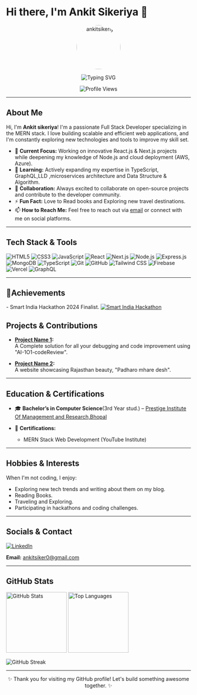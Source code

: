 
# Hi there, I'm Ankit Sikeriya 👋
<!-- Center everything in this section -->
<p align="center">
 <!-- Center everything in this section -->

  <!-- Profile Picture -->
  <img src="https://media.licdn.com/dms/image/v2/D4D03AQEBtGYaeshNUw/profile-displayphoto-shrink_800_800/B4DZPvlP9jG0Ac-/0/1734891343074?e=1745452800&v=beta&t=YGvmEGcRMCRROFJ7DFQr2hjEoAhhQ19jUBzm2s05F70" width="120" height="120" style="border-radius: 50%;" alt="ankitsikeriya" />


</p>
<!-- Typing Animation Title -->
<p align="center">
  <img src="https://readme-typing-svg.herokuapp.com?size=28&color=FFFFFF&background=000000&width=500&height=60&lines=Hello%2C+I'm+Ankit+sikeriya;Full+Stack+Developer;MERN+Stack+Enthusiast;Lifelong+Learner" alt="Typing SVG">
</p>

<!-- Profile Views Badge -->
<p align="center">
  <img src="https://komarev.com/ghpvc/?username=ankitsikeriya&label=Profile%20Views&color=blue&style=flat" alt="Profile Views" />
</p>

---

## About Me

Hi, I'm **Ankit sikeriya**! I'm a passionate Full Stack Developer specializing in the MERN stack. I love building scalable and efficient web applications, and I'm constantly exploring new technologies and tools to improve my skill set.

- 🔭 **Current Focus:** Working on innovative React.js & Next.js projects while deepening my knowledge of Node.js and cloud deployment (AWS, Azure).
- 🌱 **Learning:** Actively expanding my expertise in TypeScript, GraphQL,LLD ,microservices architecture and Data Structure & Algorithm.
- 👯 **Collaboration:** Always excited to collaborate on open-source projects and contribute to the developer community.
- ⚡ **Fun Fact:** Love to Read books and Exploring new travel destinations.
- 📫 **How to Reach Me:** Feel free to reach out via [email](mailto:ankitsiker0@gmail.com) or connect with me on social platforms.

---

## Tech Stack & Tools

<p>
  <!-- Existing Tech Stack Badges -->
  <img src="https://img.shields.io/badge/HTML5-E34F26?style=for-the-badge&logo=html5&logoColor=white" alt="HTML5" />
  <img src="https://img.shields.io/badge/CSS3-1572B6?style=for-the-badge&logo=css3&logoColor=white" alt="CSS3" />
  <img src="https://img.shields.io/badge/JavaScript-323330?style=for-the-badge&logo=javascript&logoColor=F7DF1E" alt="JavaScript" />
  <img src="https://img.shields.io/badge/React-20232A?style=for-the-badge&logo=react&logoColor=61DAFB" alt="React" />
  <img src="https://img.shields.io/badge/Next.js-000000?style=for-the-badge&logo=nextdotjs&logoColor=white" alt="Next.js" />
  <img src="https://img.shields.io/badge/Node.js-339933?style=for-the-badge&logo=nodedotjs&logoColor=white" alt="Node.js" />
  <img src="https://img.shields.io/badge/Express.js-404D59?style=for-the-badge" alt="Express.js" />
  <img src="https://img.shields.io/badge/MongoDB-4EA94B?style=for-the-badge&logo=mongodb&logoColor=white" alt="MongoDB" />
  <img src="https://img.shields.io/badge/TypeScript-007ACC?style=for-the-badge&logo=typescript&logoColor=white" alt="TypeScript" />
  <img src="https://img.shields.io/badge/Git-F54D27?style=for-the-badge&logo=git&logoColor=white" alt="Git" />
  <img src="https://img.shields.io/badge/GitHub-181717?style=for-the-badge&logo=github&logoColor=white" alt="GitHub" />

  <!-- Additional Tech Stack Badges -->
  <img src="https://img.shields.io/badge/Tailwind%20CSS-38B2AC?style=for-the-badge&logo=tailwindcss&logoColor=white" alt="Tailwind CSS" />
  <img src="https://img.shields.io/badge/Firebase-FFCA28?style=for-the-badge&logo=firebase&logoColor=black" alt="Firebase" />
  <img src="https://img.shields.io/badge/Vercel-000000?style=for-the-badge&logo=vercel&logoColor=white" alt="Vercel" />
  <img src="https://img.shields.io/badge/GraphQL-E10098?style=for-the-badge&logo=graphql&logoColor=white" alt="GraphQL" />
  <!--
  <img src="https://img.shields.io/badge/Redux-764ABC?style=for-the-badge&logo=redux&logoColor=white" alt="Redux" />
  <img src="https://img.shields.io/badge/Docker-2496ED?style=for-the-badge&logo=docker&logoColor=white" alt="Docker" />
  <img src="https://img.shields.io/badge/AWS-232F3E?style=for-the-badge&logo=amazon-aws&logoColor=white" alt="AWS" />
  <img src="https://img.shields.io/badge/Sass-CC6699?style=for-the-badge&logo=sass&logoColor=white" alt="Sass" />
  -->
</p>

---
## 🚀Achievements

<p>
  - Smart India Hackathon 2024 Finalist.
  <!-- SIH Logo Badge (Smart India Hackathon) -->
  <a href="https://sih.gov.in/" target="_blank">
    <img src="https://img.shields.io/badge/Smart%20India%20Hackathon-Participated-blue?style=for-the-badge" alt="Smart India Hackathon" />
  </a>
</p>

## Projects & Contributions

- **[Project Name 1](https://ai-1o1-code-review.vercel.app/):**  
  A Complete solution for all your debugging and code improvement using "AI-1O1-codeReview".

- **[Project Name 2](http://ankitsikeriya.github.io/hello):**  
  A website showcasing Rajasthan beauty, "Padharo mhare desh".
  
  <!--
  **Open Source Contributions:**  
  I've contributed to various open-source projects and love collaborating with the community. Check out my [GitHub Repositories](https://github.com/ankitsikeriya?tab=repositories) for more details. -->
---

## Education & Certifications

- 🎓 **Bachelor’s in Computer Science**(3rd Year stud.) – [Prestige Institute Of Management and Research,Bhopal](#)

- 📜 **Certifications:**  
  - MERN Stack Web Development (YouTube Institute)  
<!--
  - AWS Certified Developer – Associate (if applicable)  
  - [Other relevant certifications]
-->
---

## Hobbies & Interests

When I'm not coding, I enjoy:
- Exploring new tech trends and writing about them on my blog.
- Reading Books.
- Traveling and Exploring.
- Participating in hackathons and coding challenges.
---

## Socials & Contact

<p>
  <!-- LinkedIn -->
  <a href="[https://www.linkedin.com/in/your-linkedin/](https://www.linkedin.com/in/ankit-sikeriya-813030263/)">
    <img src="https://img.shields.io/badge/LinkedIn-0A66C2?style=for-the-badge&logo=linkedin&logoColor=white" alt="LinkedIn" />
  </a>
  <!-- Twitter 
  <a href="https://twitter.com/your-twitter" target="_blank">
    <img src="https://img.shields.io/badge/Twitter-1DA1F2?style=for-the-badge&logo=twitter&logoColor=white" alt="Twitter" />
  </a>
  <!-- Personal Website/Blog 
  <a href="https://yourwebsite.com" target="_blank">
    <img src="https://img.shields.io/badge/Website-FF5722?style=for-the-badge&logo=google-chrome&logoColor=white" alt="Website" />
  </a>
  -->
</p>

 **Email:** [ankitsiker0@gmail.com](mailto:ankitsiker0@gmail.com)

---

## GitHub Stats

<p>
  <!-- GitHub Readme Stats by anuraghazra -->
  <img src="https://github-readme-stats.vercel.app/api?username=ankitsikeriya&show_icons=true&theme=radical" height="165" alt="GitHub Stats" />
  <img src="https://github-readme-stats.vercel.app/api/top-langs/?username=ankitsikeriya&layout=compact&theme=radical" height="165" alt="Top Languages" />
</p>

<!-- GitHub Streak Stats by DenverCoder1 -->
<p>
  <img src="https://github-readme-streak-stats.herokuapp.com/?user=ankitsikeriya&theme=radical" alt="GitHub Streak" />
</p>

---

<p align="center">
  ✨ Thank you for visiting my GitHub profile! Let's build something awesome together. ✨
</p>
